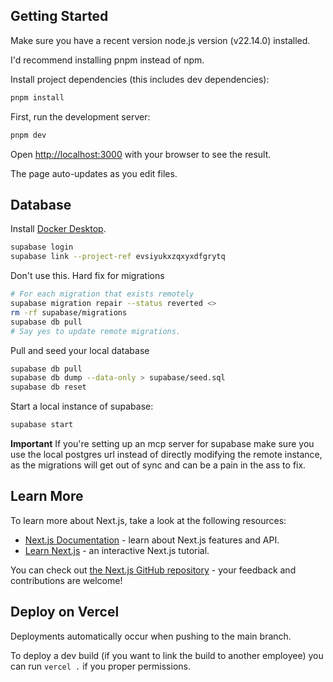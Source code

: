 ## Getting Started

Make sure you have a recent version node.js version (v22.14.0) installed.

I'd recommend installing pnpm instead of npm.

Install project dependencies (this includes dev dependencies):

```bash
pnpm install
```

First, run the development server:

```bash
pnpm dev
```

Open [http://localhost:3000](http://localhost:3000) with your browser to see the result.

The page auto-updates as you edit files.

## Database

Install [Docker Desktop](https://docs.docker.com/desktop/setup/install/mac-install/).

```bash
supabase login
supabase link --project-ref evsiyukxzqxyxdfgrytq
```

Don't use this. Hard fix for migrations

```bash
# For each migration that exists remotely
supabase migration repair --status reverted <>
rm -rf supabase/migrations
supabase db pull
# Say yes to update remote migrations.
```

Pull and seed your local database

```bash
supabase db pull
supabase db dump --data-only > supabase/seed.sql
supabase db reset
```

Start a local instance of supabase:

```bash
supabase start
```

**Important**
If you're setting up an mcp server for supabase make sure you use the local postgres url instead of directly modifying
the remote instance, as the migrations will get out of sync and can be a pain in the ass to fix.

## Learn More

To learn more about Next.js, take a look at the following resources:

- [Next.js Documentation](https://nextjs.org/docs) - learn about Next.js features and API.
- [Learn Next.js](https://nextjs.org/learn) - an interactive Next.js tutorial.

You can check out [the Next.js GitHub repository](https://github.com/vercel/next.js) - your feedback and contributions are welcome!

## Deploy on Vercel

Deployments automatically occur when pushing to the main branch.

To deploy a dev build (if you want to link the build to another employee) you can run `vercel .`
if you proper permissions.
